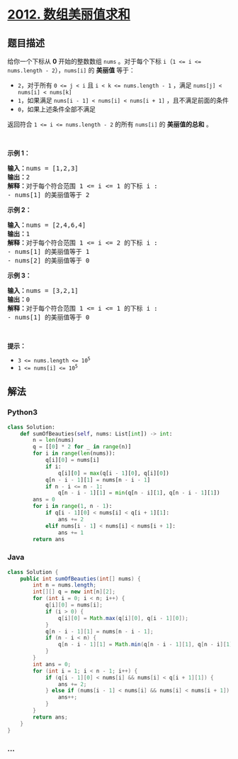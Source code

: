 # [2012. 数组美丽值求和](https://leetcode-cn.com/problems/sum-of-beauty-in-the-array)



## 题目描述

<!-- 这里写题目描述 -->

<p>给你一个下标从 <strong>0</strong> 开始的整数数组 <code>nums</code> 。对于每个下标 <code>i</code>（<code>1 &lt;= i &lt;= nums.length - 2</code>），<code>nums[i]</code> 的 <strong>美丽值</strong> 等于：</p>

<ul>
	<li><code>2</code>，对于所有 <code>0 &lt;= j &lt; i</code> 且 <code>i &lt; k &lt;= nums.length - 1</code> ，满足 <code>nums[j] &lt; nums[i] &lt; nums[k]</code></li>
	<li><code>1</code>，如果满足 <code>nums[i - 1] &lt; nums[i] &lt; nums[i + 1]</code> ，且不满足前面的条件</li>
	<li><code>0</code>，如果上述条件全部不满足</li>
</ul>

<p>返回符合 <code>1 &lt;= i &lt;= nums.length - 2</code> 的所有<em> </em><code>nums[i]</code><em> </em>的 <strong>美丽值的总和</strong> 。</p>

<p>&nbsp;</p>

<p><strong>示例 1：</strong></p>

<pre><strong>输入：</strong>nums = [1,2,3]
<strong>输出：</strong>2
<strong>解释：</strong>对于每个符合范围 1 &lt;= i &lt;= 1 的下标 i :
- nums[1] 的美丽值等于 2
</pre>

<p><strong>示例 2：</strong></p>

<pre><strong>输入：</strong>nums = [2,4,6,4]
<strong>输出：</strong>1
<strong>解释：</strong>对于每个符合范围 1 &lt;= i &lt;= 2 的下标 i :
- nums[1] 的美丽值等于 1
- nums[2] 的美丽值等于 0
</pre>

<p><strong>示例 3：</strong></p>

<pre><strong>输入：</strong>nums = [3,2,1]
<strong>输出：</strong>0
<strong>解释：</strong>对于每个符合范围 1 &lt;= i &lt;= 1 的下标 i :
- nums[1] 的美丽值等于 0
</pre>

<p>&nbsp;</p>

<p><strong>提示：</strong></p>

<ul>
	<li><code>3 &lt;= nums.length &lt;= 10<sup>5</sup></code></li>
	<li><code>1 &lt;= nums[i] &lt;= 10<sup>5</sup></code></li>
</ul>


## 解法

<!-- 这里可写通用的实现逻辑 -->

<!-- tabs:start -->

### **Python3**

<!-- 这里可写当前语言的特殊实现逻辑 -->

```python
class Solution:
    def sumOfBeauties(self, nums: List[int]) -> int:
        n = len(nums)
        q = [[0] * 2 for _ in range(n)]
        for i in range(len(nums)):
            q[i][0] = nums[i]
            if i:
                q[i][0] = max(q[i - 1][0], q[i][0])
            q[n - i - 1][1] = nums[n - i - 1]
            if n - i <= n - 1:
                q[n - i - 1][1] = min(q[n - i][1], q[n - i - 1][1])
        ans = 0
        for i in range(1, n - 1):
            if q[i - 1][0] < nums[i] < q[i + 1][1]:
                ans += 2
            elif nums[i - 1] < nums[i] < nums[i + 1]:
                ans += 1
        return ans
```

### **Java**

<!-- 这里可写当前语言的特殊实现逻辑 -->

```java
class Solution {
    public int sumOfBeauties(int[] nums) {
        int n = nums.length;
        int[][] q = new int[n][2];
        for (int i = 0; i < n; i++) {
            q[i][0] = nums[i];
            if (i > 0) {
                q[i][0] = Math.max(q[i][0], q[i - 1][0]);
            }
            q[n - i - 1][1] = nums[n - i - 1];
            if (n - i < n) {
                q[n - i - 1][1] = Math.min(q[n - i - 1][1], q[n - i][1]);
            }
        }
        int ans = 0;
        for (int i = 1; i < n - 1; i++) {
            if (q[i - 1][0] < nums[i] && nums[i] < q[i + 1][1]) {
                ans += 2;
            } else if (nums[i - 1] < nums[i] && nums[i] < nums[i + 1]) {
                ans++;
            }
        }
        return ans;
    }
}
```

### **...**

```

```

<!-- tabs:end -->
